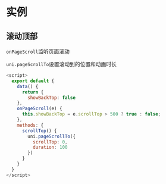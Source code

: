# 实例

## 滚动顶部

`onPageScroll`监听页面滚动

`uni.pageScrollTo`设置滚动到的位置和动画时长

```js
<script>
  export default {
    data() {
      return {
        showBackTop: false
    },
    onPageScroll(e) {
      this.showBackTop = e.scrollTop > 500 ? true : false;
    },
    methods: {
      scrollTop() {
        uni.pageScrollTo({
          scrollTop: 0,
          duration: 100
        })
      }
    }
  }
</script>
```

